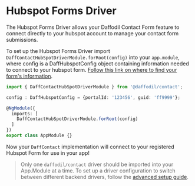 # Hubspot Forms Driver

The Hubspot Forms Driver allows your Daffodil Contact Form feature to connect directly to your hubspot account to manage your contact form submissions. 

To set up the Hubspot Forms Driver import `DaffContactHubSpotDriverModule.forRoot(config)` into your `app.module`, where config is a DaffHubspotConfig object containing information needed to connect to your hubspot form. [Follow this link on where to find your form's information](https://knowledge.hubspot.com/forms/find-your-form-guid).

```typescript
import { DaffContactHubSpotDriverModule } from '@daffodil/contact';

config : DaffHubspotConfig = {portalId: '123456', guid: 'ff9999'};

@NgModule({
  imports: [
    DaffContactHubSpotDriverModule.forRoot(config)
  ]
})
export class AppModule {}
```

Now your `DaffContact` implementation will connect to your registered Hubspot Form for use in your app!

> Only one `daffodil/contact` driver should be imported into your App.Module at a time. To set up a driver configuration to switch between different backend drivers, follow the [advanced setup guide](). <!-- later on this can link to a guide about setting up a config file for multiple drivers like demo -->